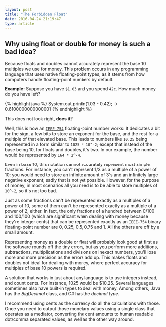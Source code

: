```yaml
---
layout: post
title: "The Forbidden Float"
date: 2016-04-24 21:19:47
type: article
---
```


## Why using float or double for money is such a bad idea?

Because floats and doubles cannot accurately represent the base 10 multiples we use for money. This problem
occurs in any programming language that uses native floating-point types, as it stems from how
computers handle floating-point numbers by default.

**Example:**
Suppose you have `$1.03` and you spend `42c`. How much money do you have left?

{% highlight java %}
System.out.println(1.03 - 0.42);
-> 0.6100000000000001
{% endhighlight %}

This does not look right, **does it**?

Well, this is how an [`IEEE-754`](https://de.wikipedia.org/wiki/IEEE_754) floating-point number works:
It dedicates a bit for the sign, a few bits to store an exponent for the base, and the rest for a
multiple of that elevated base. This leads to numbers like `10.25` being represented in a form
similar to `1025 * 10^-2`; except that instead of the base being 10, for floats and doubles, it's
two. In our example, the number would be represented by `164 * 2^-4`.

Even in base 10, this notation cannot accurately represent most simple fractions. For instance, 
you can't represent 1/3 as a multiple of a power of 10: you would need to store an infinite amount
of 3's and an infinitely large negative exponent; sadly that is not yet possible. However, for the
purpose of money, in most scenarios all you need is to be able to store multiples of `10^-2`, so it's
not too bad.

Just as some fractions can't be represented exactly as a multiples of a power of 10, some of them 
can't be represented exactly as a multiple of a power of 2, either. In fact, the only fractions of 
a hundred between 0/100 and 100/100 (which are significant when dealing with money because they're 
integer cents) that can be represented exactly as an `IEEE-754` binary floating-point number are 0,
0.25, 0.5, 0.75 and 1. All the others are off by a small amount.

Representing money as a double or float will probably look good at first as the software rounds off 
the tiny errors, but as you perform more additions, subtractions, multiplications and divisions on 
inexact numbers, you'll lose more and more precision as the errors add up. This makes floats and 
doubles not ideal for dealing with money, where perfect accuracy for multiples of base 10 powers
is required.

A solution that works in just about any language is to use integers instead, and count cents. For 
instance, 1025 would be $10.25. Several languages sometimes also have built-in types to deal with
money. Among others, Java has the *BigDecimal* class, and C# has the *decimal type*.

I recommend using cents as the currency do all the calculations with those. Once you need to output
those monetary values using a single class that operates as a mediator, converting the cent amounts
to human readable dot/comma separated values, as well as the other way around.
